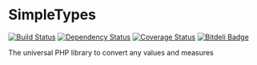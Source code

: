 # SimpleTypes
[![Build Status](https://travis-ci.org/smetdenis/SimpleTypes.svg?branch=master)](https://travis-ci.org/smetdenis/SimpleTypes) [![Dependency Status](https://www.versioneye.com/user/projects/5596cc726166340021000010/badge.svg?style=flat)](https://www.versioneye.com/user/projects/5596cc726166340021000010) [![Coverage Status](https://coveralls.io/repos/smetdenis/SimpleTypes/badge.svg)](https://coveralls.io/r/smetdenis/SimpleTypes) [![Bitdeli Badge](https://d2weczhvl823v0.cloudfront.net/smetdenis/simpletypes/trend.png)](https://bitdeli.com/free "Bitdeli Badge")

The universal PHP library to convert any values and measures

